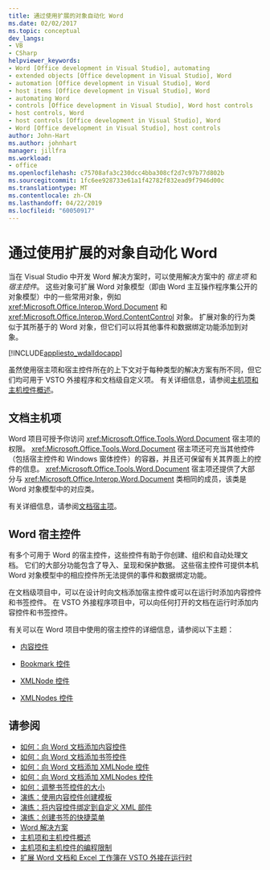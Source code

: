 ```yaml
---
title: 通过使用扩展的对象自动化 Word
ms.date: 02/02/2017
ms.topic: conceptual
dev_langs:
- VB
- CSharp
helpviewer_keywords:
- Word [Office development in Visual Studio], automating
- extended objects [Office development in Visual Studio], Word
- automation [Office development in Visual Studio], Word
- host items [Office development in Visual Studio], Word
- automating Word
- controls [Office development in Visual Studio], Word host controls
- host controls, Word
- host controls [Office development in Visual Studio], Word
- Word [Office development in Visual Studio], host controls
author: John-Hart
ms.author: johnhart
manager: jillfra
ms.workload:
- office
ms.openlocfilehash: c75708afa3c230dcc4bba308cf2d7c97b77d802b
ms.sourcegitcommit: 1fc6ee928733e61a1f42782f832ead9f7946d00c
ms.translationtype: MT
ms.contentlocale: zh-CN
ms.lasthandoff: 04/22/2019
ms.locfileid: "60050917"
---
```

# <a name="automate-word-by-using-extended-objects"></a>通过使用扩展的对象自动化 Word
  当在 Visual Studio 中开发 Word 解决方案时，可以使用解决方案中的 *宿主项* 和 *宿主控件*。 这些对象可扩展 Word 对象模型（即由 Word 主互操作程序集公开的对象模型）中的一些常用对象，例如 <xref:Microsoft.Office.Interop.Word.Document> 和 <xref:Microsoft.Office.Interop.Word.ContentControl> 对象。 扩展对象的行为类似于其所基于的 Word 对象，但它们可以将其他事件和数据绑定功能添加到对象。

 [!INCLUDE[appliesto_wdalldocapp](../vsto/includes/appliesto-wdalldocapp-md.md)]

 虽然使用宿主项和宿主控件所在的上下文对于每种类型的解决方案有所不同，但它们均可用于 VSTO 外接程序和文档级自定义项。 有关详细信息，请参阅[主机项和主机控件概述](../vsto/host-items-and-host-controls-overview.md)。

## <a name="document-host-item"></a>文档主机项
 Word 项目可授予你访问 <xref:Microsoft.Office.Tools.Word.Document> 宿主项的权限。 <xref:Microsoft.Office.Tools.Word.Document> 宿主项还可充当其他控件（包括宿主控件和 Windows 窗体控件）的容器，并且还可保留有关其界面上的控件的信息。 <xref:Microsoft.Office.Tools.Word.Document> 宿主项还提供了大部分与 <xref:Microsoft.Office.Interop.Word.Document> 类相同的成员，该类是 Word 对象模型中的对应类。

 有关详细信息，请参阅[文档宿主项](../vsto/document-host-item.md)。

## <a name="word-host-controls"></a>Word 宿主控件
 有多个可用于 Word 的宿主控件，这些控件有助于你创建、组织和自动处理文档。 它们的大部分功能包含了导入、呈现和保护数据。 这些宿主控件可提供本机 Word 对象模型中的相应控件所无法提供的事件和数据绑定功能。

 在文档级项目中，可以在设计时向文档添加宿主控件或可以在运行时添加内容控件和书签控件。 在 VSTO 外接程序项目中，可以向任何打开的文档在运行时添加内容控件和书签控件。

 有关可以在 Word 项目中使用的宿主控件的详细信息，请参阅以下主题：

- [内容控件](../vsto/content-controls.md)

- [Bookmark 控件](../vsto/bookmark-control.md)

- [XMLNode 控件](../vsto/xmlnode-control.md)

- [XMLNodes 控件](../vsto/xmlnodes-control.md)

## <a name="see-also"></a>请参阅
- [如何：向 Word 文档添加内容控件](../vsto/how-to-add-content-controls-to-word-documents.md)
- [如何：向 Word 文档添加书签控件](../vsto/how-to-add-bookmark-controls-to-word-documents.md)
- [如何：向 Word 文档添加 XMLNode 控件](../vsto/how-to-add-xmlnode-controls-to-word-documents.md)
- [如何：向 Word 文档添加 XMLNodes 控件](../vsto/how-to-add-xmlnodes-controls-to-word-documents.md)
- [如何：调整书签控件的大小](../vsto/how-to-resize-bookmark-controls.md)
- [演练：使用内容控件创建模板](../vsto/walkthrough-creating-a-template-by-using-content-controls.md)
- [演练：将内容控件绑定到自定义 XML 部件](../vsto/walkthrough-binding-content-controls-to-custom-xml-parts.md)
- [演练：创建书签的快捷菜单](../vsto/walkthrough-creating-shortcut-menus-for-bookmarks.md)
- [Word 解决方案](../vsto/word-solutions.md)
- [主机项和主机控件概述](../vsto/host-items-and-host-controls-overview.md)
- [主机项和主机控件的编程限制](../vsto/programmatic-limitations-of-host-items-and-host-controls.md)
- [扩展 Word 文档和 Excel 工作簿在 VSTO 外接在运行时](../vsto/extending-word-documents-and-excel-workbooks-in-vsto-add-ins-at-run-time.md)
